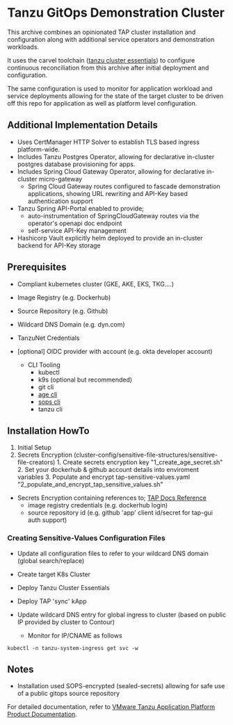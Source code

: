 # Tanzu GitOps Demonstration Cluster

This archive combines an opinionated TAP cluster installation and configuration along with additional service operators and demonstration workloads.

It uses the carvel toolchain ([tanzu cluster essentials](https://network.pivotal.io/products/tanzu-cluster-essentials)) to configure continuous reconciliation from this archive after initial deployment and configuration.

The same configuration is used to monitor for application workload and service deployments allowing for the state of the target cluster to be driven off this repo for application as well as platform level configuration.

## Additional Implementation Details
* Uses CertManager HTTP Solver to establish TLS based ingress platform-wide.
* Includes Tanzu Postgres Operator, allowing for declarative in-cluster postgres database provisioning for apps.
* Includes Spring Cloud Gateway Operator, allowing for declarative in-cluster micro-gateway
  * Spring Cloud Gateway routes configured to fascade demonstration applications, showing URL rewriting and API-Key based authentication support
* Tanzu Spring API-Portal enabled to provide;
  * auto-instrumentation of SpringCloudGateway routes via the operator's openapi doc endpoint
  * self-service API-Key management
* Hashicorp Vault explicitly helm deployed to provide an in-cluster backend for API-Key storage


## Prerequisites
* Compliant kubernetes cluster (GKE, AKE, EKS, TKG....)
* Image Registry (e.g. Dockerhub)
* Source Repository (e.g. Github)
* Wildcard DNS Domain (e.g. dyn.com)
* TanzuNet Credentials
* [optional] OIDC provider with account (e.g. okta developer account)

  * CLI Tooling
    * kubectl
    * k9s (optional but recommended)
    * git cli
    * [age cli](https://github.com/FiloSottile/age#installation)
    * [sops cli](https://github.com/mozilla/sops/releases)
    * tanzu cli



## Installation HowTo

1. Initial Setup
  1. Secrets Encryption (cluster-config/sensitive-file-structures/sensitive-file-creators)
    1. Create secrets encryption key "1_create_age_secret.sh"
    2. Set your dockerhub & github account details into enviroment variables
    3. Populate and encrypt tap-sensitive-values.yaml "2_populate_and_encrypt_tap_sensitive_values.sh"



* Secrets Encryption containing references to; [TAP Docs Reference](https://docs.vmware.com/en/VMware-Tanzu-Application-Platform/1.5/tap/install-gitops-sops.html)
  * image registry credentials (e.g. dockerhub login) 
  * source repository id (e.g. github 'app' client id/secret for tap-gui auth support)

### Creating Sensitive-Values Configuration Files
  



* Update all configuration files to refer to your wildcard DNS domain (global search/replace)

* Create target K8s Cluster

* Deploy Tanzu Cluster Essentials

* Deploy TAP 'sync' kApp

* Update wildcard DNS entry for global ingress to cluster (based on public IP provided by cluster to Contour)
  * Monitor for IP/CNAME as follows

```
kubectl -n tanzu-system-ingress get svc -w
```

## Notes
* Installation used SOPS-encrypted (sealed-secrets) allowing for safe use of a public gitops source repository






For detailed documentation, refer to [VMware Tanzu Application Platform Product Documentation](https://docs.vmware.com/en/VMware-Tanzu-Application-Platform/1.5/tap/install-gitops-intro.html).
